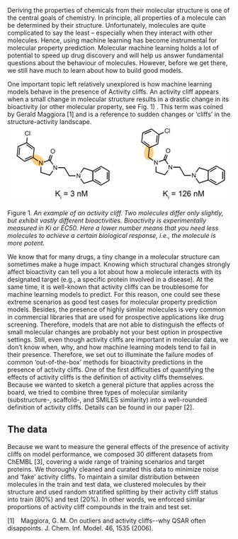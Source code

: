 Deriving the properties of chemicals from their molecular structure is one of the central goals of chemistry. In principle, all properties of a molecule can be determined by their structure. Unfortunately, molecules are quite complicated to say the least – especially when they interact with other molecules. Hence, using machine learning has become instrumental for molecular property prediction. Molecular machine learning holds a lot of potential to speed up drug discovery and will help us answer fundamental questions about the behaviour of molecules. However, before we get there, we still have much to learn about how to build good models.

One important topic left relatively unexplored is how machine learning models behave in the presence of Activity cliffs. An activity cliff appears when a small change in molecular structure results in a drastic change in its bioactivity (or other molecular property, see Fig. 1)
. This term was coined by Gerald Maggiora [1] and is a reference to sudden changes or ‘cliffs’ in the structure-activity landscape.
![fig 1](/images/activity_cliff/cliff_2.png)


Figure 1. <i>An example of an activity cliff. Two molecules differ only slightly, but exhibit vastly different bioactivities. Bioactivity is experimentally measured in Ki or EC50. Here a lower number means that you need less molecules to achieve a certain biological response, i.e., the molecule is more potent.</i>


We know that for many drugs, a tiny change in a molecular structure can sometimes make a huge impact. Knowing which structural changes strongly affect bioactivity can tell you a lot about how a molecule interacts with its designated target (e.g., a specific protein involved in a disease). At the same time, it is well-known that activity cliffs can be troublesome for machine learning models to predict. For this reason, one could see these extreme scenarios as good test cases for molecular property prediction models. Besides, the presence of highly similar molecules is very common in commercial libraries that are used for prospective applications like drug screening. Therefore, models that are not able to distinguish the effects of small molecular changes are probably not your best option in prospective settings. Still, even though activity cliffs are important in molecular data, we don’t know when, why, and how machine learning models tend to fail in their presence. Therefore, we set out to illuminate the failure modes of common ‘out-of-the-box’ methods for bioactivity predictions in the presence of activity cliffs.
One of the first difficulties of quantifying the effects of activity cliffs is the definition of activity cliffs themselves. Because we wanted to sketch a general picture that applies across the board, we tried to combine three types of molecular similarity (substructure-, scaffold-, and SMILES similarity) into a well-rounded definition of activity cliffs. Details can be found in our paper [2].

## The data
Because we want to measure the general effects of the presence of activity cliffs on model performance, we composed 30 different datasets from ChEMBL [3], covering a wide range of training scenarios and target proteins. We thoroughly cleaned and curated this data to minimize noise and ‘fake’ activity cliffs. To maintain a similar distribution between molecules in the train and test data, we clustered molecules by their structure and used random stratified splitting by their activity cliff status into train (80%) and test (20%). In other words, we enforced similar proportions of activity cliff compounds in the train and test set.



[1] Maggiora, G. M. On outliers and activity cliffs--why QSAR often disappoints. J. Chem. Inf. Model. 46, 1535 (2006).
